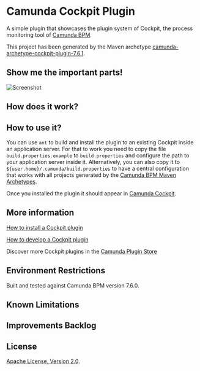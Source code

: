 # Camunda Cockpit Plugin
A simple plugin that showcases the plugin system of Cockpit, the process monitoring tool of [Camunda BPM](http://docs.camunda.org).

This project has been generated by the Maven archetype
[camunda-archetype-cockpit-plugin-7.6.1](http://docs.camunda.org/latest/guides/user-guide/#process-applications-maven-project-templates-archetypes).

## Show me the important parts!
![Screenshot](screenshot.png)

## How does it work?

## How to use it?
You can use `ant` to build and install the plugin to an existing Cockpit
inside an application server.
For that to work you need to copy the file `build.properties.example` to `build.properties`
and configure the path to your application server inside it.
Alternatively, you can also copy it to `${user.home}/.camunda/build.properties`
to have a central configuration that works with all projects generated by the
[Camunda BPM Maven Archetypes](http://docs.camunda.org/latest/guides/user-guide/#process-applications-maven-project-templates-archetypes).

Once you installed the plugin it should appear in
[Camunda Cockpit](http://docs.camunda.org/latest/guides/user-guide/#cockpit).

## More information
[How to install a Cockpit plugin](http://docs.camunda.org/latest/real-life/how-to/#cockpit-how-to-develop-a-cockpit-plugin-integration-into-cockpit)

[How to develop a Cockpit plugin](http://docs.camunda.org/latest/real-life/how-to/#cockpit-how-to-develop-a-cockpit-plugin)

Discover more Cockpit plugins in the
[Camunda Plugin Store](http://camunda.org/plugins/)

## Environment Restrictions
Built and tested against Camunda BPM version 7.6.0.

## Known Limitations

## Improvements Backlog

## License
[Apache License, Version 2.0](http://www.apache.org/licenses/LICENSE-2.0).

<!-- HTML snippet for index page
  <tr>
    <td><img src="snippets/end-event-plugin/screenshot.png" width="100"></td>
    <td><a href="snippets/end-event-plugin">Camunda Cockpit Plugin</a></td>
    <td>A simple plugin that showcases the plugin system of Cockpit, the process monitoring tool of [Camunda BPM](http://docs.camunda.org).</td>
  </tr>
-->